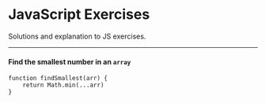 JavaScript Exercises
======
Solutions and explanation to JS exercises.


------



#### Find the smallest number in an `array`

```
function findSmallest(arr) {
    return Math.min(...arr)
}
```